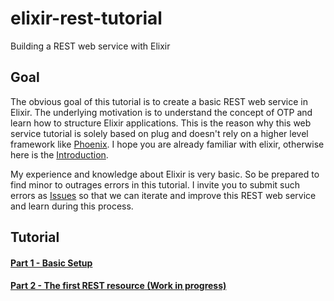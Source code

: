 # elixir-rest-tutorial
Building a REST web service with Elixir

## Goal
The obvious goal of this tutorial is to create a basic REST web service in Elixir. The underlying motivation is to understand the concept of OTP and learn how to structure Elixir applications. This is the reason why this web service tutorial is solely based on plug and doesn't rely on a higher level framework like [Phoenix](http://www.phoenixframework.org/). I hope you are already familiar with elixir, otherwise here is the [Introduction](http://elixir-lang.org/getting-started/introduction.html).

My experience and knowledge about Elixir is very basic. So be prepared to find minor to outrages errors in this tutorial. I invite you to submit such errors as [Issues](https://github.com/awenger/elixir-rest-tutorial/issues) so that we can iterate and improve this REST web service and learn during this process. 

## Tutorial

#### [Part 1 - Basic Setup](./tutorial/part1.md)
#### [Part 2 - The first REST resource (Work in progress)](./tutorial/part2.md)